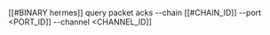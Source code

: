 [[#BINARY hermes]] query packet acks --chain [[#CHAIN_ID]] --port <PORT_ID]] --channel <CHANNEL_ID]]
